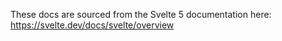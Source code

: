 These docs are sourced from the Svelte 5 documentation here: https://svelte.dev/docs/svelte/overview

